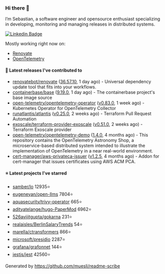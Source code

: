 ### Hi there 👋

I’m Sebastian, a software engineer and opensource enthusiast specializing in developing, monitoring and managing releases in distributed systems.

[![Linkedin Badge](https://img.shields.io/badge/-LinkedIn-blue?style=flat&logo=Linkedin&logoColor=white&link=https://www.linkedin.com/in/sebastian-poxhofer/)](https://www.linkedin.com/in/sebastian-poxhofer/)

Mostly working right now on:
- [Renovate](https://github.com/renovatebot/renovate)
- [OpenTelemetry](https://github.com/open-telemetry)



#### 🚀 Latest releases I've contributed to

- [renovatebot/renovate](https://github.com/renovatebot/renovate) ([36.57.10](https://github.com/renovatebot/renovate/releases/tag/36.57.10), 1 day ago) - Universal dependency update tool that fits into your workflows.
- [containerbase/base](https://github.com/containerbase/base) ([9.19.0](https://github.com/containerbase/base/releases/tag/9.19.0), 1 day ago) - The containerbase project&#39;s base image source
- [open-telemetry/opentelemetry-operator](https://github.com/open-telemetry/opentelemetry-operator) ([v0.83.0](https://github.com/open-telemetry/opentelemetry-operator/releases/tag/v0.83.0), 1 week ago) - Kubernetes Operator for OpenTelemetry Collector
- [runatlantis/atlantis](https://github.com/runatlantis/atlantis) ([v0.25.0](https://github.com/runatlantis/atlantis/releases/tag/v0.25.0), 2 weeks ago) - Terraform Pull Request Automation
- [exoscale/terraform-provider-exoscale](https://github.com/exoscale/terraform-provider-exoscale) ([v0.51.0](https://github.com/exoscale/terraform-provider-exoscale/releases/tag/v0.51.0), 2 weeks ago) - Terraform Exoscale provider
- [open-telemetry/opentelemetry-demo](https://github.com/open-telemetry/opentelemetry-demo) ([1.4.0](https://github.com/open-telemetry/opentelemetry-demo/releases/tag/1.4.0), 4 months ago) - This repository contains the OpenTelemetry Astronomy Shop, a microservice-based distributed system intended to illustrate the implementation of OpenTelemetry in a near real-world environment.
- [cert-manager/aws-privateca-issuer](https://github.com/cert-manager/aws-privateca-issuer) ([v1.2.5](https://github.com/cert-manager/aws-privateca-issuer/releases/tag/v1.2.5), 4 months ago) - Addon for cert-manager that issues certificates using AWS ACM PCA.

#### ⭐ Latest projects I've starred

- [samber/lo](https://github.com/samber/lo) 12935⭐
- [eugeneyan/open-llms](https://github.com/eugeneyan/open-llms) 7804⭐
- [aquasecurity/trivy-operator](https://github.com/aquasecurity/trivy-operator) 665⭐
- [adityatelange/hugo-PaperMod](https://github.com/adityatelange/hugo-PaperMod) 6962⭐
- [526avijitgupta/gokarna](https://github.com/526avijitgupta/gokarna) 231⭐
- [realaisles/BerlinSalaryTrends](https://github.com/realaisles/BerlinSalaryTrends) 54⭐
- [marella/ctransformers](https://github.com/marella/ctransformers) 866⭐
- [microsoft/presidio](https://github.com/microsoft/presidio) 2287⭐
- [grafana/grafonnet](https://github.com/grafana/grafonnet) 144⭐
- [jestjs/jest](https://github.com/jestjs/jest) 42560⭐



Generated by https://github.com/muesli/readme-scribe
